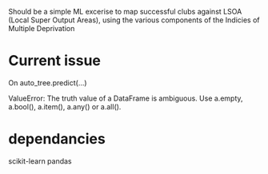 Should be a simple ML excerise to map successful clubs against LSOA (Local Super Output Areas), using the various components of the Indicies of Multiple Deprivation

# Current issue
On auto_tree.predict(...)

ValueError: The truth value of a DataFrame is ambiguous. Use a.empty, a.bool(), a.item(), a.any() or a.all().

# dependancies
scikit-learn
pandas